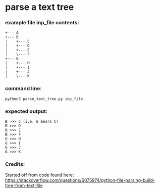 # parse a text tree
### example file inp_file contents:
```
+--- A
+--- B
|    +--- C
|    +--- D
|    +--- E
|    \--- F
+--- G
|    +--- H
|    +--- I
|    +--- J
|    \--- K
```
### command line: 
`python3 parse_text_tree.py inp_file`

### expected output:
```
B >>> C (i.e. B bears C)
B >>> D
B >>> E
B >>> F
G >>> H
G >>> I
G >>> J
G >>> K
```

### Credits:
Started off from code found here: https://stackoverflow.com/questions/6075974/python-file-parsing-build-tree-from-text-file

